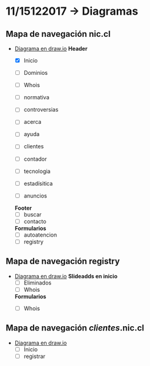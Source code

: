 # 11/15122017 -> Diagramas

## Mapa de navegación nic.cl
- [Diagrama en draw.io](https://github.com/AnnBenavides/Practica2/blob/master/Untitled%20Diagram.xml)
	**Header**
	- [x] Inicio
	- [ ] Dominios
	- [ ] Whois
	- [ ] normativa
	- [ ] controversias
	- [ ] acerca
	- [ ] ayuda
	- [ ] clientes

	- [ ] contador
	- [ ] tecnologia
	- [ ] estadísitica
	- [ ] anuncios

	**Footer**
	- [ ] buscar
	- [ ] contacto

	**Formularios**
	- [ ] autoatencion
	- [ ] registry

## Mapa de navegación registry
- [Diagrama en draw.io]()
	**Slideadds en inicio**
	- [ ] Eliminados
	- [ ] Whois

	**Formularios**
	- [ ] Whois


## Mapa de navegación *clientes*.nic.cl
- [Diagrama en draw.io]()
	- [ ] Inicio
	- [ ] registrar